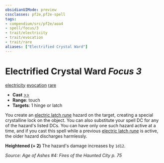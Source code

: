 ```yaml
---
obsidianUIMode: preview
cssclasses: pf2e,pf2e-spell
tags:
- compendium/src/pf2e/aoa4
- spell/focus/3
- trait/electricity
- trait/evocation
- trait/rare
aliases: ["Electrified Crystal Ward"]
---
```

# Electrified Crystal Ward *Focus 3*   
[electricity](rules/traits/electricity.md "Electricity Energy & Element Trait")  [evocation](rules/traits/evocation.md "Evocation School Trait")  [rare](rules/traits/rare.md "Rare Rarity Trait")  

- **Cast** [>>](rules/core-rulebook/chapter-9-playing-the-game.md#Actions "Two-Action") 
- **Range**: touch
- **Targets**: 1 hinge or latch

You create an [electric latch rune](compendium/gm/hazards/electric-latch-rune.md) hazard on the target, creating a special crystalline lock on the object. You can also substitute your spell DC for any of the hazard's listed DCs. You can have only one such hazard active at a time, and if you cast this spell while a previous [electric latch rune](compendium/gm/hazards/electric-latch-rune.md) is active, the older hazard discharges harmlessly.

**Heightened (+ 2)** The hazard's damage increases by `1d12`.

*Source: Age of Ashes #4: Fires of the Haunted City p. 75*